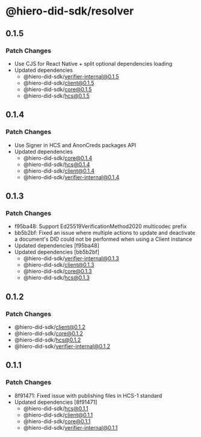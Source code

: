 # @hiero-did-sdk/resolver

## 0.1.5

### Patch Changes

- Use CJS for React Native + split optional dependencies loading
- Updated dependencies
  - @hiero-did-sdk/verifier-internal@0.1.5
  - @hiero-did-sdk/client@0.1.5
  - @hiero-did-sdk/core@0.1.5
  - @hiero-did-sdk/hcs@0.1.5

## 0.1.4

### Patch Changes

- Use Signer in HCS and AnonCreds packages API
- Updated dependencies
  - @hiero-did-sdk/core@0.1.4
  - @hiero-did-sdk/hcs@0.1.4
  - @hiero-did-sdk/client@0.1.4
  - @hiero-did-sdk/verifier-internal@0.1.4

## 0.1.3

### Patch Changes

- f95ba48: Support Ed25519VerificationMethod2020 multicodec prefix
- bb5b2bf: Fixed an issue where multiple actions to update and deactivate a document's DID could not be performed when using a Client instance
- Updated dependencies [f95ba48]
- Updated dependencies [bb5b2bf]
  - @hiero-did-sdk/verifier-internal@0.1.3
  - @hiero-did-sdk/client@0.1.3
  - @hiero-did-sdk/core@0.1.3
  - @hiero-did-sdk/hcs@0.1.3

## 0.1.2

### Patch Changes

- @hiero-did-sdk/client@0.1.2
- @hiero-did-sdk/core@0.1.2
- @hiero-did-sdk/hcs@0.1.2
- @hiero-did-sdk/verifier-internal@0.1.2

## 0.1.1

### Patch Changes

- 8f91471: Fixed issue with publishing files in HCS-1 standard
- Updated dependencies [8f91471]
  - @hiero-did-sdk/hcs@0.1.1
  - @hiero-did-sdk/client@0.1.1
  - @hiero-did-sdk/core@0.1.1
  - @hiero-did-sdk/verifier-internal@0.1.1
